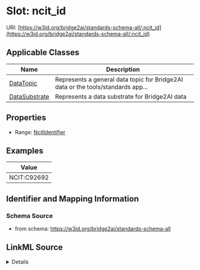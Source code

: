 # Slot: ncit_id

URI: [https://w3id.org/bridge2ai/standards-schema-all/:ncit_id](https://w3id.org/bridge2ai/standards-schema-all/:ncit_id)



<!-- no inheritance hierarchy -->




## Applicable Classes

| Name | Description |
| --- | --- |
[DataTopic](DataTopic.md) | Represents a general data topic for Bridge2AI data or the tools/standards app...
[DataSubstrate](DataSubstrate.md) | Represents a data substrate for Bridge2AI data






## Properties

* Range: [NcitIdentifier](NcitIdentifier.md)








## Examples

| Value |
| --- |
| NCIT:C92692 |

## Identifier and Mapping Information







### Schema Source


* from schema: https://w3id.org/bridge2ai/standards-schema-all




## LinkML Source

<details>
```yaml
name: ncit_id
examples:
- value: NCIT:C92692
from_schema: https://w3id.org/bridge2ai/standards-schema-all
rank: 1000
values_from:
- NCIT
alias: ncit_id
domain_of:
- DataTopic
- DataSubstrate
range: ncit_identifier

```
</details>